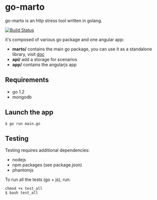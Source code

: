 go-marto
========

go-marto is an http stress tool written in golang.

[![Build Status](https://travis-ci.org/plouc/go-marto.png?branch=master)](https://travis-ci.org/plouc/go-marto)

it's composed of various go package and one angular app:

  * **marto/** contains the main go package, you can use it as a standalone library,
    visit [doc](https://github.com/plouc/go-marto/tree/master/marto)
  * **api/** add a storage for scenarios
  * **app/** contains the angularjs app


Requirements
------------

  * go 1.2
  * mongodb


Launch the app
--------------

    $ go run main.go


Testing
-------

Testing requires additional dependencies:

  * nodejs
  * npm packages (see package.json)
  * phantomjs

To run all the tests (go + js), run:

    chmod +x test_all
    $ bash test_all


